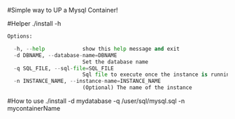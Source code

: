 #Simple way to UP a Mysql Container!

#Helper
./install -h

```python
Options:

  -h, --help            show this help message and exit
  -d DBNAME, --database-name=DBNAME
                        Set the database name
  -q SQL_FILE, --sql-file=SQL_FILE
                        Sql file to execute once the instance is running
  -n INSTANCE_NAME, --instance-name=INSTANCE_NAME
                        (Optional) The name of the instance
```

#How to use
./install -d mydatabase -q /user/sql/mysql.sql -n mycontainerName